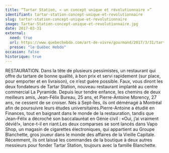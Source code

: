 ```yaml
---
title: “Tartar Station, « un concept unique et révolutionnaire »”
identifiant: tartar-station-concept-unique-et-revolutionnaire
slug: tartar-station-concept-unique-et-revolutionnaire
image: Tartar-Station-concept-unique-et-revolutionnaire.jpg
date: 2017-03-31
external:
  need: true
  url: https://www.quebechebdo.com/art-de-vivre/gourmand/2017/3/31/tartar-station---un-concept-unique-et-revolutionnaire-.html
  presse: "le Québec Hebdo"
occasion: false
historique: true
---
```

RESTAURATION. Dans la tête de plusieurs pessimistes, un restaurant qui offre du tartare de bonne qualité, à bon prix et servi rapidement (sur place, pour emporter et en livraison), ce n’est guère possible. Faux, vous diront les deux fondateurs de Tartar Station, nouveau restaurant implanté au centre commercial La Pyramide. Depuis leur tendre enfance, les chemins de deux meilleurs amis, Jean-Félix Bureau, 25 ans, et Pierre-Antoine Morency, 27 ans, ne cessent de se croiser. Nés à Sept-Îles, ils ont déménagé à Montréal afin de poursuivre leurs études universitaires.Pierre-Antoine a étudié en Finances, tout en baignant dans le monde de la restauration, tandis que Jean-Félix a décroché son baccalauréat en Génie civil : «Oui, j’ai vraiment dévié!», lance-t-il en riant.Les deux comparses se sont lancés dans Vapo Shop, un magasin de cigarettes électroniques, qui appartient au Groupe Blanchette, gros joueur dans le monde des affaires de la Vieille Capitale. Récemment, ils ont laissé les commandes de la boutique à deux autres messieurs pour fonder Tartar Station, toujours avec la famille Blanchette.

